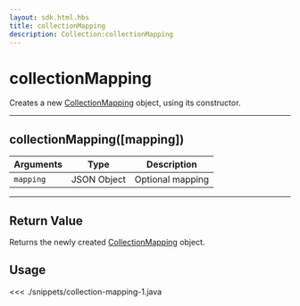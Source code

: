 ```yaml
---
layout: sdk.html.hbs
title: collectionMapping
description: Collection:collectionMapping
---
```


# collectionMapping

Creates a new [CollectionMapping](/sdk/android/3/collection-mapping/) object, using its constructor.

---

## collectionMapping([mapping])

| Arguments | Type        | Description      |
| --------- | ----------- | ---------------- |
| `mapping` | JSON Object | Optional mapping |

---

## Return Value

Returns the newly created [CollectionMapping](/sdk/android/3/collection-mapping/) object.

## Usage

<<< ./snippets/collection-mapping-1.java

